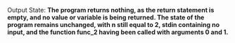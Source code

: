 Output State: **The program returns nothing, as the return statement is empty, and no value or variable is being returned. The state of the program remains unchanged, with n still equal to 2, stdin containing no input, and the function func_2 having been called with arguments 0 and 1.**